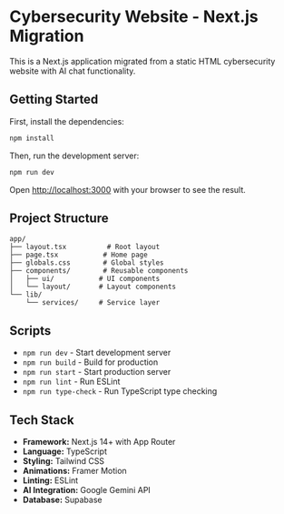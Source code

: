 # Cybersecurity Website - Next.js Migration

This is a Next.js application migrated from a static HTML cybersecurity website with AI chat functionality.

## Getting Started

First, install the dependencies:

```bash
npm install
```

Then, run the development server:

```bash
npm run dev
```

Open [http://localhost:3000](http://localhost:3000) with your browser to see the result.

## Project Structure

```
app/
├── layout.tsx          # Root layout
├── page.tsx           # Home page
├── globals.css        # Global styles
├── components/        # Reusable components
│   ├── ui/           # UI components
│   └── layout/       # Layout components
└── lib/
    └── services/     # Service layer

```

## Scripts

- `npm run dev` - Start development server
- `npm run build` - Build for production
- `npm run start` - Start production server
- `npm run lint` - Run ESLint
- `npm run type-check` - Run TypeScript type checking

## Tech Stack

- **Framework:** Next.js 14+ with App Router
- **Language:** TypeScript
- **Styling:** Tailwind CSS
- **Animations:** Framer Motion
- **Linting:** ESLint
- **AI Integration:** Google Gemini API
- **Database:** Supabase